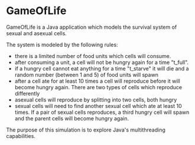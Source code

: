 # GameOfLife

GameOfLife is a Java application which models the survival system of sexual and asexual cells.

The system is modeled by the following rules:
 - there is a limited number of food units which cells will consume. 
 - after consuming a unit, a cell will not be hungry again for a time "t_full".
 - if a hungry cell cannot eat anything for a time "t_starve" it will die and a random number (between 1 and 5) of food units will spawn
 - after a cell ate for at least 10 times a cell will reproduce before it will become hungry again. There are two types of cells which reproduce differently
 - asexual cells will reproduce by splitting into two cells, both hungry
 - sexual cells will need to find another sexual cell which ate at least 10 times. If a pair of sexual cells reproduces, a third hungry cell will spawn and the parent cells will become hungry again.
 
The purpose of this simulation is to explore Java's multithreading capabilities.
